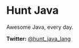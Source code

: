 # Hunt Java
Awesome Java, every day.

**Twitter:** [@hunt_java_lang](https://twitter.com/hunt_java_lang)
